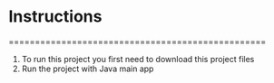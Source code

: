 # Instructions
=================================================
1) To run this project you first need to download this project files
2) Run the project with Java main app
